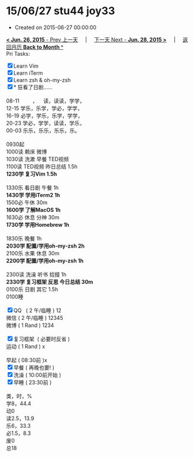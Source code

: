 # 15/06/27 stu44 joy33

- Created on 2015-06-27 00:00:00

[**< Jun. 26, 2015** - Prev 上一天](_archived/lifelogs/2015/06/d26.md) &nbsp; &nbsp; | &nbsp; &nbsp; [下一天 Next - **Jun. 28, 2015 >**](_archived/lifelogs/2015/06/d28.md) &nbsp; &nbsp; |  &nbsp; &nbsp; [返回月历 **Back to Month ^**](_archived/lifelogs/2015/06/index.md)
<br/>Pri Tasks:</strong></div><div><input type="checkbox" checked="true" />Learn Vim</div><div><input type="checkbox" checked="true" />Learn iTerm</div><div><input type="checkbox" checked="true" />Learn zsh & oh-my-zsh</div><div><input type="checkbox" checked="true" />* 狂看了日剧……<br/></div><div><div><br clear="none"/></div></div><div>08-11         ，    读，读读，学学，</div><div>12-15 学乐，乐学，学必，学学，</div><div>16-19 必学，学乐，乐学，学学，</div><div>20-23 学必，学学，读读，学乐，</div><div>00-03 乐乐，乐乐，乐乐，乐。</div><div><br clear="none"/></div><div>0930起</div><div>1000读 赖床 微博</div><div>1030读 洗漱 早餐 TED视频</div><div>1100读 TED视频 昨日总结 1.5h</div><div><strong>1230学 复习Vim 1.5h</strong></div><div><br clear="none"/></div><div>1330乐 看日剧 午餐 1h</div><div><strong>1430学 学用iTerm2 1h</strong></div><div>1500必 午休 30m</div><div><b>1600学 了解MacOS 1h</b></div><div>1630必 休息 分神 30m</div><div><b>1730学 学用Homebrew 1h</b></div><div><br/></div><div>1830乐 晚餐 1h</div><div><strong>2030学 配置/学用oh-my-zsh 2h</strong></div><div>2100乐 水果 休息 30m</div><div><strong>2200学 配置/学用oh-my-zsh 1h</strong></div><div><br/></div><div>2300读 洗澡 听书 拾掇 1h</div><div><b>2330学 复习框架 反思 今日总结 30m</b></div><div>0100乐 日剧 其它 1.5h</div><div>0100睡</div><div><br clear="none"/></div><div><input type="checkbox" checked="true" />QQ   ( 2 午/临睡 ) 12</div><div><en-todo/>微信 ( 2 午/临睡 ) 12345</div><div><en-todo/>微博 ( 1 Rand ) 1234</div><div><br/></div><div><div><input type="checkbox" checked="true" />复习框架  ( 必要时反省 ) </div></div><div><en-todo/>运动 ( 1 Rand ) x</div><div><br/></div><div><en-todo/>早起 ( 08:30前 )x</div><div><input type="checkbox" checked="true" />早餐 ( 再晚也要! )</div><div><input type="checkbox" checked="true" />洗澡 ( 10:00前开始 )<br/></div><div><input type="checkbox" checked="true" />早睡 ( 23:30前 )</div><div><br clear="none"/></div><div>类，时，%<br clear="none"/>学8，44.4<br clear="none"/>动0</div><div>读2.5，13.9</div><div>乐6，33.3</div><div>必1.5，8.3<br clear="none"/>废0<br clear="none"/>总18</div>
